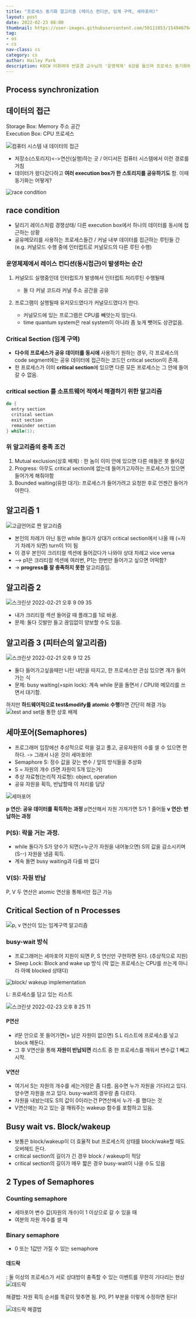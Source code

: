 ```yaml
---
title: "프로세스 동기화 알고리즘 (레이스 컨디션, 임계 구역, 세마포어)"
layout: post
date: 2022-02-23 08:00
thumbnail: https://user-images.githubusercontent.com/50111853/154946794-c1e3a6c1-358d-4b1b-9432-3283ff4300d1.png
tag:
- os
- cs
nav-class: cs
category: cs
author: Hailey Park
description: KOCW 이화여대 반효경 교수님의 '운영체제' 6강을 들으며 프로세스 동기화에 대해 배운다.
---
```


## Process synchronization

## 데이터의 접근

Storage Box: Memory 주소 공간  
Execution Box: CPU 프로세스

![컴퓨터 시스템 내 데이터의 접근](https://user-images.githubusercontent.com/50111853/154946794-c1e3a6c1-358d-4b1b-9432-3283ff4300d1.png)

- 저장소(스토리지)<->연산(실행)하는 곳 / 어디서든 컴퓨터 시스템에서 이런 경로를 거침
- 데이터가 왔다갔다하고 **여러 execution box가 한 스토리지를 공유하기도** 함. 이때 동기화는 어떻게? 

![race condition](https://user-images.githubusercontent.com/50111853/154947007-68147f7c-589d-48d1-a10e-e50a6e4aa0eb.png)

## race condition

- 달리기 레이스처럼 경쟁상태/ 다른 execution box에서 하나의 데이터를 동시에 접근하는 상황  
- 공유메모리를 사용하는 프로세스들간 / 커널 내부 데이터를 접근하는 루틴들 간 (e.g. 커널모드 수행 중에 인터럽트로 커널모드의 다른 루틴 수행)

### 운영체제에서 레이스 컨디션(동시접근)이 발생하는 순간

1. 커널모드 실행중인데 인터럽트가 발생해서 인터럽트 처리루틴 수행될때

   - 둘 다 커널 코드라 커널 주소 공간을 공유

2. 프로그램이 실행될때 유저모드였다가 커널모드였다가 한다.  

   - 커널모드에 있는 프로그램은 CPU를 빼앗는지 않는다.
   - time quantum system은 real system이 아니라 좀 늦게 뺏어도 상관없음.

### Critical Section (임계 구역)

- **다수의 프로세스가 공유 데이터를 동시에** 사용하기 원하는 경우, 각 프로세스의 code segment에는 공유 데이터에 접근하는 코드인 critical section이 존재.
- 한 프로세스가 이미 **critical section**에 있으면 다른 모든 프로세스는 그 안에 들어갈 수 없음.

### critical section 를 소프트웨어 적에서 해결하기 위한 알고리즘

```c
do {
  entry section
  critical section
  exit section
  remainder section
} while(1);
```

### 위 알고리즘의 충족 조건

1. Mutual exclusion(상호 배제) : 한 놈이 이미 안에 있으면 다른 애들은 못 들어감
2. Progress: 아무도 critical section에 없는데 들어가고자하는 프로세스가 있으면 들어가게 해줘야함
3. Bounded waiting(유한 대기): 프로세스가 들어가려고 요청한 후로 언젠간 들어가야한다.

## 알고리즘 1

![고급언어로 짠 알고리즘](https://user-images.githubusercontent.com/50111853/154952318-6d2ac8c4-9604-4719-8b5d-797cd5dda2d0.png)

- 본인의 차례가 아닌 동안 while 돌다가 상대가 critical section에서 나올 때 (=자기 차례가 되면) turn이 1이 됨
- 이 경우 본인이 크리티컬 섹션에 들어갔다가 나와야 상대 차례고 vice versa
- --> p1은 크리티컬 섹션에 여러번, P1는 한번만 들어가고 싶으면 어떡함?
- -> **progress를 잘 충족하지 못한** 알고리즘임.

## 알고리즘 2

![스크린샷 2022-02-21 오후 9 09 35](https://user-images.githubusercontent.com/50111853/154952631-2ead4d13-0160-45bb-955d-6ac696055f77.png)

- 내가 크리티컬 섹션 들어갈 때 플래그를 1로 바꿈.
- 문제: 둘다 깃발만 들고 끊임없이 양보할 수도 있음.

## 알고리즘 3 (피터슨의 알고리즘)

![스크린샷 2022-02-21 오후 9 12 25](https://user-images.githubusercontent.com/50111853/154953064-5932358f-95d3-4cf6-ac52-ac2fce97a769.png)

- 둘다 들어가고싶을때만 니턴 내턴을 따지고, 한 프로세스만 관심 있으면 걔가 들어가는 식
- 문제: busy waiting(=spin lock): 계속 while 문을 돌면서 / CPU와 메모리를 쓰면서 대기함.

하지만 **하드웨어적으로 test&modify를 atomic 수행**하면 간단히 해결 가능
![test and set을 통한 상호 배제](https://user-images.githubusercontent.com/50111853/154954226-8547f53d-fed3-4188-b0f9-67b62b463468.png)

## 세마포어(Semaphores)

- 프로그래머 입장에선 추상적으로 락을 걸고 풀고, 공유자원의 수를 셀 수 있으면 편하다. -> 그래서 나온 것이 세마포어!
- Semaphore S: 정수 값을 갖는 변수 / 앞의 방식들을 추상화
- S = 자원의 개수 (5면 자원이 5개 있는거)
- 추상 자료형(논리적 자료형): object, operation
- 공유 자원을 획득, 반납할때 이 처리를 담당

![세마포어](https://user-images.githubusercontent.com/50111853/154954534-b1138b44-d7c4-4e23-bcce-d4198e4c0d84.png)

**p 연산: 공유 데이터를 획득하는 과정** p연산해서 자원 가져가면 S가 1 줄어듦
**v 연산: 반납하는 과정**

### P(S): 락을 거는 과정.

- while 돌다가 S가 양수가 되면(=누군가 자원을 내어놓으면) S의 값을 감소시키며(S--) 자원을 냉큼 획득.
- 계속 돌면 busy waiting과 다를 바 없다

### V(S): 자원 반납

P, V 두 연산은 atomic 연산을 통해서만 접근 가능

## Critical Section of n Processes

![p, v 연산이 있는 임계구역 알고리즘](https://user-images.githubusercontent.com/50111853/155309323-a8a0dee5-7ae2-437c-839c-d4deaa05625c.png)

### busy-wait 방식

- 프로그래머는 세마포어 지원이 되면 P, S 연산만 구현하면 된다. (추상적으로 지원)
- Sleep Lock: Block and wake up 방식 (락 없는 프로세스는 CPU를 쓰는게 아니라 아예 blocked 상태다)

![block/ wakeup implementation](https://user-images.githubusercontent.com/50111853/155310277-c83b8c1e-1f51-4a75-b95c-8f8de3ebc806.png)

L: 프로세스를 담고 있는 리스트

![스크린샷 2022-02-23 오후 8 25 11](https://user-images.githubusercontent.com/50111853/155310450-0925d238-74dd-40ce-ab1d-e30d50911e27.png)

#### P연산

- if문 안으로 못 들어가면(= 남은 자원이 없으면) S.L 리스트에 프로세스를 넣고 block 해둔다.
- 그 후 V연산을 통해 **자원이 반납되면** 리스트 중 한 프로세스를 깨워서 변수값 1 빼고 시작.

#### V연산

- 여기서 S는 자원의 개수를 세는거랑은 좀 다름. 음수면 누가 자원을 기다리고 있다. 양수면 자원을 쓰고 있다. busy-wait의 경우랑 좀 다르다.
- 자원을 내놨는데도 S의 값이 0이라는건 P연산에서 누가 -를 했다는 것
- V연산에는 자고 있는 걸 깨워주는 wakeup 함수를 포함하고 있음.

## Busy wait vs. Block/wakeup

- 보통은 block/wakeup이 더 효율적 but 프로세스의 상태를 block/wake할 때도 오버헤드 든다.
- critical section의 길이가 긴 경우 block / wakeup이 적당
- critical section의 길이가 매우 짧은 경우 busy-wait이 나을 수도 있음

## 2 Types of Semaphores

### Counting semaphore

- 세마포어 변수 값(자원의 개수)이 1 이상으로 갈 수 있을 때
- 여분의 자원 개수를 셀 때

### Binary semaphore

- 0 또는 1값만 가질 수 있는 semaphore

#### 데드락

: 둘 이상의 프로세스가 서로 상대방이 충족할 수 있는 이벤트를 무한히 기다리는 현상
![데드락](https://user-images.githubusercontent.com/50111853/155311534-bf48d4b9-dab6-4039-8db0-d9048fe4a556.png)

해결법: 자원 획득 순서를 똑같이 맞추면 됨. P0, P1 부분을 이렇게 수정하면 된다!

![데드락 해결법](https://user-images.githubusercontent.com/50111853/155312017-70fa1eff-98fe-46a2-b2d9-9f7e6e7d6127.png)